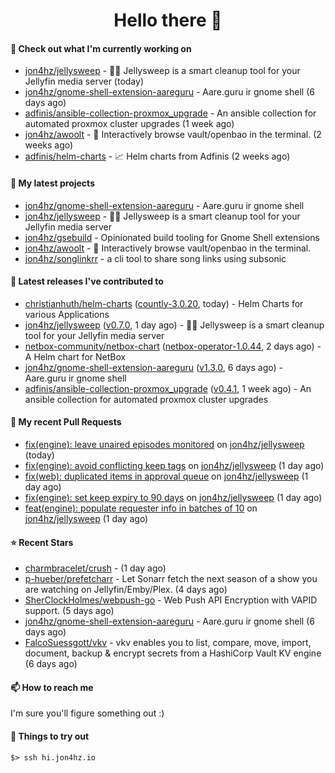 <h1 align=center>Hello there 👋</h1>

#### 👷 Check out what I'm currently working on

- [jon4hz/jellysweep](https://github.com/jon4hz/jellysweep) - 🧹🪼 Jellysweep is a smart cleanup tool for your Jellyfin media server (today)
- [jon4hz/gnome-shell-extension-aareguru](https://github.com/jon4hz/gnome-shell-extension-aareguru) - Aare.guru ir gnome shell (6 days ago)
- [adfinis/ansible-collection-proxmox_upgrade](https://github.com/adfinis/ansible-collection-proxmox_upgrade) - An ansible collection for automated proxmox cluster upgrades (1 week ago)
- [jon4hz/awoolt](https://github.com/jon4hz/awoolt) - 🐺 Interactively browse vault/openbao in the terminal. (2 weeks ago)
- [adfinis/helm-charts](https://github.com/adfinis/helm-charts) - 📈 Helm charts from Adfinis (2 weeks ago)

#### 🌱 My latest projects

- [jon4hz/gnome-shell-extension-aareguru](https://github.com/jon4hz/gnome-shell-extension-aareguru) - Aare.guru ir gnome shell
- [jon4hz/jellysweep](https://github.com/jon4hz/jellysweep) - 🧹🪼 Jellysweep is a smart cleanup tool for your Jellyfin media server
- [jon4hz/gsebuild](https://github.com/jon4hz/gsebuild) - Opinionated build tooling for Gnome Shell extensions
- [jon4hz/awoolt](https://github.com/jon4hz/awoolt) - 🐺 Interactively browse vault/openbao in the terminal.
- [jon4hz/songlinkrr](https://github.com/jon4hz/songlinkrr) - a cli tool to share song links using subsonic

#### 🔭 Latest releases I've contributed to

- [christianhuth/helm-charts](https://github.com/christianhuth/helm-charts) ([countly-3.0.20](https://github.com/christianhuth/helm-charts/releases/tag/countly-3.0.20), today) - Helm Charts for various Applications
- [jon4hz/jellysweep](https://github.com/jon4hz/jellysweep) ([v0.7.0](https://github.com/jon4hz/jellysweep/releases/tag/v0.7.0), 1 day ago) - 🧹🪼 Jellysweep is a smart cleanup tool for your Jellyfin media server
- [netbox-community/netbox-chart](https://github.com/netbox-community/netbox-chart) ([netbox-operator-1.0.44](https://github.com/netbox-community/netbox-chart/releases/tag/netbox-operator-1.0.44), 2 days ago) - A Helm chart for NetBox
- [jon4hz/gnome-shell-extension-aareguru](https://github.com/jon4hz/gnome-shell-extension-aareguru) ([v1.3.0](https://github.com/jon4hz/gnome-shell-extension-aareguru/releases/tag/v1.3.0), 6 days ago) - Aare.guru ir gnome shell
- [adfinis/ansible-collection-proxmox_upgrade](https://github.com/adfinis/ansible-collection-proxmox_upgrade) ([v0.4.1](https://github.com/adfinis/ansible-collection-proxmox_upgrade/releases/tag/v0.4.1), 1 week ago) - An ansible collection for automated proxmox cluster upgrades

#### 🔨 My recent Pull Requests

- [fix(engine): leave unaired episodes monitored](https://github.com/jon4hz/jellysweep/pull/18) on [jon4hz/jellysweep](https://github.com/jon4hz/jellysweep) (today)
- [fix(engine): avoid conflicting keep tags](https://github.com/jon4hz/jellysweep/pull/17) on [jon4hz/jellysweep](https://github.com/jon4hz/jellysweep) (1 day ago)
- [fix(web): duplicated items in approval queue](https://github.com/jon4hz/jellysweep/pull/16) on [jon4hz/jellysweep](https://github.com/jon4hz/jellysweep) (1 day ago)
- [fix(engine): set keep expiry to 90 days](https://github.com/jon4hz/jellysweep/pull/15) on [jon4hz/jellysweep](https://github.com/jon4hz/jellysweep) (1 day ago)
- [feat(engine): populate requester info in batches of 10](https://github.com/jon4hz/jellysweep/pull/14) on [jon4hz/jellysweep](https://github.com/jon4hz/jellysweep) (1 day ago)

#### ⭐ Recent Stars

- [charmbracelet/crush](https://github.com/charmbracelet/crush) -  (1 day ago)
- [p-hueber/prefetcharr](https://github.com/p-hueber/prefetcharr) - Let Sonarr fetch the next season of a show you are watching on Jellyfin/Emby/Plex. (4 days ago)
- [SherClockHolmes/webpush-go](https://github.com/SherClockHolmes/webpush-go) - Web Push API Encryption with VAPID support. (5 days ago)
- [jon4hz/gnome-shell-extension-aareguru](https://github.com/jon4hz/gnome-shell-extension-aareguru) - Aare.guru ir gnome shell (6 days ago)
- [FalcoSuessgott/vkv](https://github.com/FalcoSuessgott/vkv) - vkv enables you to list, compare, move, import, document, backup &amp; encrypt secrets from a HashiCorp Vault KV engine (6 days ago)

#### 📫 How to reach me
I'm sure you'll figure something out :)

#### 👀 Things to try out
```
$> ssh hi.jon4hz.io
```